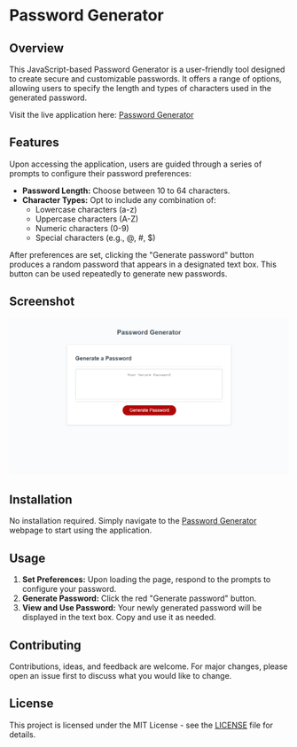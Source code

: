 # Password Generator

## Overview

This JavaScript-based Password Generator is a user-friendly tool designed to create secure and customizable passwords. It offers a range of options, allowing users to specify the length and types of characters used in the generated password.

Visit the live application here: [Password Generator](https://pav85.github.io/password-genarator/)

## Features

Upon accessing the application, users are guided through a series of prompts to configure their password preferences:

- **Password Length:** Choose between 10 to 64 characters.
- **Character Types:** Opt to include any combination of:
  - Lowercase characters (a-z)
  - Uppercase characters (A-Z)
  - Numeric characters (0-9)
  - Special characters (e.g., @, #, $)
  
  

After preferences are set, clicking the "Generate password" button produces a random password that appears in a designated text box. This button can be used repeatedly to generate new passwords.

## Screenshot

![Password Generator Interface](./Images/password-generator.png)

## Installation

No installation required. Simply navigate to the [Password Generator](https://pav85.github.io/password-genarator/) webpage to start using the application.

## Usage

1. **Set Preferences:** Upon loading the page, respond to the prompts to configure your password.
2. **Generate Password:** Click the red "Generate password" button.
3. **View and Use Password:** Your newly generated password will be displayed in the text box. Copy and use it as needed.

## Contributing

Contributions, ideas, and feedback are welcome. For major changes, please open an issue first to discuss what you would like to change.

## License

This project is licensed under the MIT License - see the [LICENSE](LICENSE) file for details.
